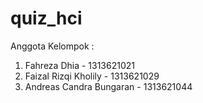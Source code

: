 # quiz_hci

Anggota Kelompok :
1. Fahreza Dhia - 1313621021
2. Faizal Rizqi Kholily - 1313621029
3. Andreas Candra Bungaran - 1313621044
